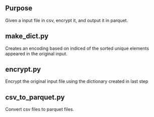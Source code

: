 ## Purpose
Given a input file in csv, encrypt it, and output it in parquet.
## make_dict.py
Creates an encoding based on indiced of the sorted unique elements appeared in the original input.
## encrypt.py
Encrypt the original input file using the dictionary created in last step
## csv_to_parquet.py
Convert csv files to parquet files.